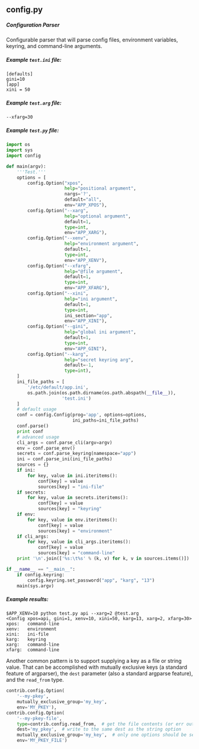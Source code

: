 ## config.py
##### _Configuration Parser_

Configurable parser that will parse config files, environment variables,
keyring, and command-line arguments.

##### Example `test.ini` file:

```
[defaults]
gini=10
[app]
xini = 50
```

##### Example `test.arg` file:
```
--xfarg=30
```
##### Example `test.py` file:

```python
import os
import sys
import config

def main(argv):
    '''Test.'''
    options = [
        config.Option("xpos",
                      help="positional argument",
                      nargs='?',
                      default="all",
                      env="APP_XPOS"),
        config.Option("--xarg",
                      help="optional argument",
                      default=1,
                      type=int,
                      env="APP_XARG"),
        config.Option("--xenv",
                      help="environment argument",
                      default=1,
                      type=int,
                      env="APP_XENV"),
        config.Option("--xfarg",
                      help="@file argument",
                      default=1,
                      type=int,
                      env="APP_XFARG"),
        config.Option("--xini",
                      help="ini argument",
                      default=1,
                      type=int,
                      ini_section="app",
                      env="APP_XINI"),
        config.Option("--gini",
                      help="global ini argument",
                      default=1,
                      type=int,
                      env="APP_GINI"),
        config.Option("--karg",
                      help="secret keyring arg",
                      default=-1,
                      type=int),
    ]
    ini_file_paths = [
        '/etc/default/app.ini',
        os.path.join(os.path.dirname(os.path.abspath(__file__)),
                     'test.ini')
    ]
    # default usage
    conf = config.Config(prog='app', options=options,
                         ini_paths=ini_file_paths)
    conf.parse()
    print conf
    # advanced usage
    cli_args = conf.parse_cli(argv=argv)
    env = conf.parse_env()
    secrets = conf.parse_keyring(namespace="app")
    ini = conf.parse_ini(ini_file_paths)
    sources = {}
    if ini:
        for key, value in ini.iteritems():
            conf[key] = value
            sources[key] = "ini-file"
    if secrets:
        for key, value in secrets.iteritems():
            conf[key] = value
            sources[key] = "keyring"
    if env:
        for key, value in env.iteritems():
            conf[key] = value
            sources[key] = "environment"
    if cli_args:
        for key, value in cli_args.iteritems():
            conf[key] = value
            sources[key] = "command-line"
    print '\n'.join(['%s:\t%s' % (k, v) for k, v in sources.items()])

if __name__ == "__main__":
    if config.keyring:
        config.keyring.set_password("app", "karg", "13")
    main(sys.argv)
```

##### Example results:
```
$APP_XENV=10 python test.py api --xarg=2 @test.arg
<Config xpos=api, gini=1, xenv=10, xini=50, karg=13, xarg=2, xfarg=30>
xpos:   command-line
xenv:   environment
xini:   ini-file
karg:   keyring
xarg:   command-line
xfarg:  command-line
```

Another common pattern is to support supplying a key as a file or string value.
That can be accomplished with mutually exclusive keys (a standard feature of
argparser), the `dest` parameter (also a standard argparse feature), and the
`read_from` type.

```python
contrib.config.Option(
    '--my-pkey',
    mutually_exclusive_group='my_key',
    env='MY_PKEY'),
contrib.config.Option(
    '--my-pkey-file',
    type=contrib.config.read_from,  # get the file contents (or err out)
    dest='my_pkey',  # write to the same dest as the string option
    mutually_exclusive_group='my_key',  # only one options should be set
    env='MY_PKEY_FILE')
```
